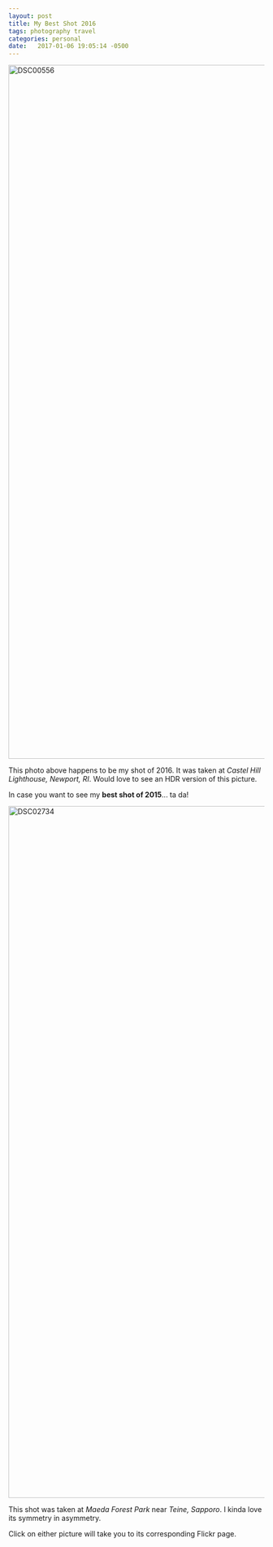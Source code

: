 ```yaml
---
layout: post
title: My Best Shot 2016
tags: photography travel
categories: personal
date:   2017-01-06 19:05:14 -0500
---
```


<a data-flickr-embed="false"  href="https://www.flickr.com/photos/under_s/25205753134/in/dateposted-public/" title="DSC00556"><img src="https://c7.staticflickr.com/2/1555/25205753134_eaf47e17f1_k.jpg" width="2048" height="1365" alt="DSC00556"></a><script async src="//embedr.flickr.com/assets/client-code.js" charset="utf-8"></script>

This photo above happens to be my shot of 2016. It was taken at _Castel Hill Lighthouse, Newport, RI_. Would love to see an HDR version of this picture.

In case you want to see my **best shot of 2015**... ta da!

<a data-flickr-embed="false"  href="https://www.flickr.com/photos/under_s/21825374956/in/dateposted-public/" title="DSC02734"><img src="https://c5.staticflickr.com/1/691/21825374956_4792f7c0a6_k.jpg" width="2048" height="1361" alt="DSC02734"></a><script async src="//embedr.flickr.com/assets/client-code.js" charset="utf-8"></script>

This shot was taken at _Maeda Forest Park_ near _Teine, Sapporo_. I kinda love its symmetry in asymmetry.

Click on either picture will take you to its corresponding Flickr page.